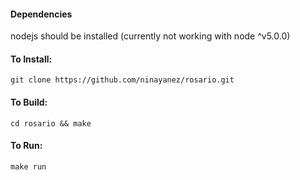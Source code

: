 #### Dependencies
nodejs should be installed (currently not working with node ^v5.0.0) 

#### To Install:
```
git clone https://github.com/ninayanez/rosario.git
```

#### To Build:
```
cd rosario && make
```

#### To Run:
```
make run
```

